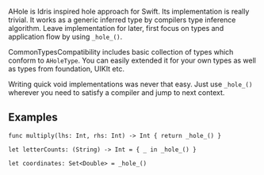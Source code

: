 AHole is Idris inspired hole approach for Swift. Its implementation is really trivial. It works as a generic inferred type by compilers type inference algorithm. Leave implementation for later, first focus on types and application flow by using `_hole_()`.

CommonTypesCompatibility includes basic collection of types which conform to `AHoleType`. You can easily extended it for your own types as well as types from foundation, UIKIt etc.

Writing quick void implementations was never that easy. Just use `_hole_()` wherever you need to satisfy a compiler and jump to next context.

## Examples
`func multiply(lhs: Int, rhs: Int) -> Int {
   return _hole_()
}`

`let letterCounts: (String) -> Int = { _ in _hole_() }`

`let coordinates: Set<Double> = _hole_()`
